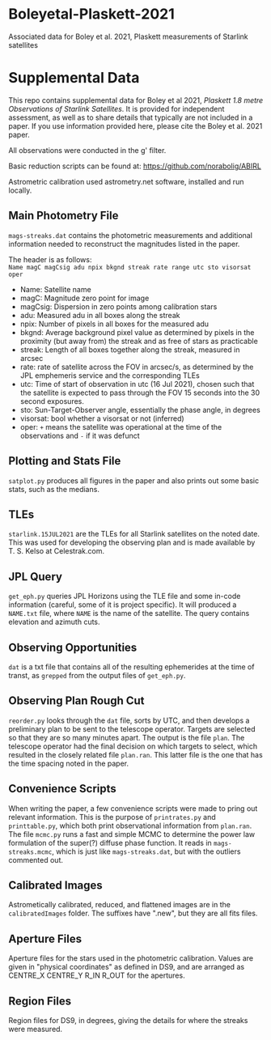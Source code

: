 # Boleyetal-Plaskett-2021
Associated data for Boley et al. 2021, Plaskett measurements of Starlink satellites

Supplemental Data
=================

This repo contains supplemental data for Boley et al 2021, _Plaskett 1.8 metre Observations of Starlink Satellites_.
It is provided for independent assessment, as well as to share details that typically are not included in a paper. 
If you use information provided here, please cite the Boley et al. 2021 paper.

All observations were conducted in the g' filter.

Basic reduction scripts can be found at: https://github.com/norabolig/ABIRL

Astrometric calibration used astrometry.net software, installed and run locally.

Main Photometry File
--------------------

`mags-streaks.dat` contains the photometric measurements and additional information needed to reconstruct the magnitudes listed in the paper. 

The header is as follows:  
`Name magC magCsig adu npix bkgnd streak rate range utc sto visorsat oper`
* Name: Satellite name
* magC: Magnitude zero point for image
* magCsig: Dispersion in zero points among calibration stars
* adu: Measured adu in all boxes along the streak
* npix: Number of pixels in all boxes for the measured adu
* bkgnd: Average background pixel value as determined by pixels in the proximity (but away from) the streak and as free of stars as practicable
* streak: Length of all boxes together along the streak, measured in arcsec
* rate: rate of satellite across the FOV in arcsec/s, as determined by the JPL emphemeris service and the corresponding TLEs
* utc: Time of start of observation in utc (16 Jul 2021), chosen such that the satellite is expected to pass through the FOV 15 seconds into the 30 second exposures.
* sto: Sun-Target-Observer angle, essentially the phase angle, in degrees
* visorsat: bool whether a visorsat or not (inferred)
* oper: `+` means the satellite was operational at the time of the observations and `-` if it was defunct

Plotting and Stats File
-----------------------

`satplot.py` produces all figures in the paper and also prints out some basic stats, such as the medians.

TLEs
----

`starlink.15JUL2021` are the TLEs for all Starlink satellites on the noted date. This was used for developing the observing plan and is made available by T. S. Kelso at Celestrak.com.

JPL Query
---------

`get_eph.py` queries JPL Horizons using the TLE file and some in-code information (careful, some of it is project specific). It will produced a `NAME.txt` file, where `NAME` is the name of the satellite. The query contains elevation and azimuth cuts.

Observing Opportunities 
-----------------------

`dat` is a txt file that contains all of the resulting ephemerides at the time of transt, as `grepped` from the output files of `get_eph.py`.

Observing Plan Rough Cut
------------------------

`reorder.py` looks through the `dat` file, sorts by UTC, and then develops a preliminary plan to be sent to the telescope operator. Targets are selected so that they are so many minutes apart. The output is the file `plan`. The telescope operator had the final decision on which targets to select, which resulted in the closely related file `plan.ran`. This latter file is the one that has the time spacing noted in the paper. 

Convenience Scripts
-------------------

When writing the paper, a few convenience scripts were made to pring out relevant information.  This is the purpose of `printrates.py` and `printtable.py`, which both print observational information from `plan.ran`. The file `mcmc.py` runs a fast and simple MCMC to determine the power law formulation of the super(?) diffuse phase function. It reads in `mags-streaks.mcmc`, which is just like `mags-streaks.dat`, but with the outliers commented out.

Calibrated Images
-----------------

Astrometically calibrated, reduced, and flattened images are in the `calibratedImages` folder. The suffixes have ".new", but they are all fits files. 

Aperture Files
--------------

Aperture files for the stars used in the photometric calibration. Values are given in "physical coordinates" as defined in DS9, and are arranged as CENTRE_X CENTRE_Y R_IN R_OUT for the apertures.

Region Files
------------

Region files for DS9, in degrees, giving the details for where the streaks were measured. 



